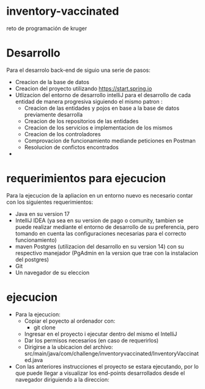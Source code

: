 # inventory-vaccinated
reto de programación de kruger


# Desarrollo
Para el desarrolo back-end de siguio una serie de pasos:
- Creacion de la base de datos
- Creacion del proyecto utilizando https://start.spring.io
- Utlizacion del entorno de desarrollo intelliJ para el desarrollo de cada entidad de manera progresiva siguiendo el mismo patron :
  * Creacion de las entidades y pojos en base a la base de datos previamente desarrolla
  * Creacion de los repositorios de las entidades
  * Creacion de los servicios e implementacion de los mismos
  * Creacion de los controladores
  * Comprovacion de funcionamiento mediande peticiones en Postman
  * Resolucion de confictos encontrados 
-

# requerimientos para ejecucion
Para la ejecucion de la apliacion en un entorno nuevo es necesario contar con los siguientes requerimientos:
  * Java en su version 17
  * IntelliJ IDEA (ya sea en su version de pago o comunity, tambien se puede realizar mediante el entorno de desarrollo de su preferencia, pero tomando en cuenta las configuraciones necesarias para el correcto funcionamiento)
  * maven
  Postgres (utilizacion del desarrollo en su version 14) con su respectivo manejador (PgAdmin en la version que trae con la instalacion del postgres)
  * Git
  * Un navegador de su eleccion

# ejecucion

- Para la ejecucion:
  * Copiar el poyecto al ordenador con:
    * git clone 
  * Ingresar en el proyecto i ejecutar dentro del mismo el IntelliJ 
  * Dar los permisos necesarios (en caso de requerirlos)
  * Dirigirse a la ubicacion del archivo: src/main/java/com/challenge/inventoryvaccinated/InventoryVaccinated.java 
- Con las anteriores instrucciones el proyecto se estara ejecutando, por lo que puede llegar a visualizar los end-points desarrollados desde el navegador diriguiendo a la direccion: 
